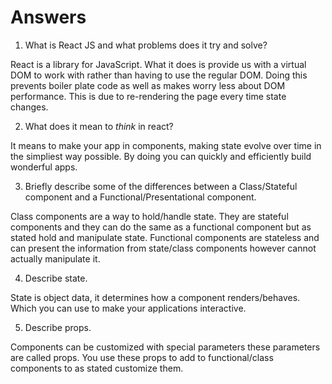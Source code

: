 # Answers

1.  What is React JS and what problems does it try and solve? 

React is a library for JavaScript. What it does is provide us with a virtual DOM to work with rather than having to use the regular DOM. Doing this prevents boiler plate code as well as makes worry less about DOM performance. This is due to re-rendering the page every time state changes.

2.  What does it mean to _think_ in react? 

It means to make your app in components, making state evolve over time in the simpliest way possible. By doing you can quickly and efficiently build wonderful apps.

3.  Briefly describe some of the differences between a Class/Stateful component and a Functional/Presentational component. 

Class components are a way to hold/handle state. They are stateful components and they can do the same as a functional component but as stated hold and manipulate state. Functional components are stateless and can present the information from state/class components however cannot actually manipulate it.

4.  Describe state. 

State is object data, it determines how a component renders/behaves. Which you can use to make your applications interactive.

5.  Describe props. 

Components can be customized with special parameters these parameters are called props. You use these props to add to functional/class components to as stated customize them.
